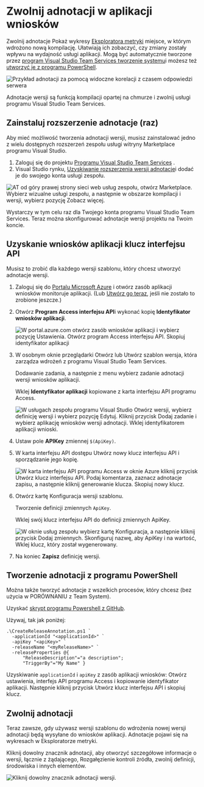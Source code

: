 <properties
    pageTitle="Zwolnij adnotacje dla aplikacji wniosków | Microsoft Azure"
    description="Dodawanie wdrożenia lub utworzyć znaczniki w wykresach Eksploratora metryki w aplikacji wnioski."
    services="application-insights"
    documentationCenter=".net"
    authors="alancameronwills"
    manager="douge"/>

<tags
    ms.service="application-insights"
    ms.workload="tbd"
    ms.tgt_pltfrm="ibiza"
    ms.devlang="na"
    ms.topic="article"
    ms.date="06/28/2016"
    ms.author="awills"/>

# <a name="release-annotations-in-application-insights"></a>Zwolnij adnotacji w aplikacji wniosków

Zwolnij adnotacje Pokaż wykresy [Eksploratora metryki](app-insights-metrics-explorer.md) miejsce, w którym wdrożono nową kompilację. Ułatwiają ich zobaczyć, czy zmiany zostały wpływu na wydajność usługi aplikacji. Mogą być automatycznie tworzone przez [program Visual Studio Team Services tworzenie systemu](https://www.visualstudio.com/en-us/get-started/build/build-your-app-vs)i możesz też [utworzyć je z programu PowerShell](#create-annotations-from-powershell).

![Przykład adnotacji za pomocą widoczne korelacji z czasem odpowiedzi serwera](./media/app-insights-annotations/00.png)

Adnotacje wersji są funkcją kompilacji opartej na chmurze i zwolnij usługi programu Visual Studio Team Services. 

## <a name="install-the-annotations-extension-one-time"></a>Zainstaluj rozszerzenie adnotacje (raz)

Aby mieć możliwość tworzenia adnotacji wersji, musisz zainstalować jedno z wielu dostępnych rozszerzeń zespołu usługi witryny Marketplace programu Visual Studio.

1. Zaloguj się do projektu [Programu Visual Studio Team Services](https://www.visualstudio.com/en-us/get-started/setup/sign-up-for-visual-studio-online) .
2. Visual Studio rynku, [Uzyskiwanie rozszerzenia wersji adnotacje](https://marketplace.visualstudio.com/items/ms-appinsights.appinsightsreleaseannotations)i dodać je do swojego konta usługi zespołu.

![AT od góry prawej strony sieci web usług zespołu, otwórz Marketplace. Wybierz wizualne usługi zespołu, a następnie w obszarze kompilacji i wersji, wybierz pozycję Zobacz więcej.](./media/app-insights-annotations/10.png)

Wystarczy w tym celu raz dla Twojego konta programu Visual Studio Team Services. Teraz można skonfigurować adnotacje wersji projektu na Twoim koncie. 

## <a name="get-an-api-key-from-application-insights"></a>Uzyskanie wniosków aplikacji klucz interfejsu API

Musisz to zrobić dla każdego wersji szablonu, który chcesz utworzyć adnotacje wersji.


1. Zaloguj się do [Portalu Microsoft Azure](https://portal.azure.com) i otwórz zasób aplikacji wniosków monitoruje aplikacji. (Lub [Utwórz go teraz](app-insights-overview.md), jeśli nie zostało to zrobione jeszcze.)
2. Otwórz **Program Access interfejsu API**i wykonać kopię **Identyfikator wniosków aplikacji**.

    ![W portal.azure.com otwórz zasób wniosków aplikacji i wybierz pozycję Ustawienia. Otwórz program Access interfejsu API. Skopiuj identyfikator aplikacji](./media/app-insights-annotations/20.png)

2. W osobnym oknie przeglądarki Otwórz lub Utwórz szablon wersja, która zarządza wdrożeń z programu Visual Studio Team Services. 

    Dodawanie zadania, a następnie z menu wybierz zadanie adnotacji wersji wniosków aplikacji.

    Wklej **Identyfikator aplikacji** kopiowane z karta interfejsu API programu Access.

    ![W usługach zespołu programu Visual Studio Otwórz wersji, wybierz definicję wersji i wybierz pozycję Edytuj. Kliknij przycisk Dodaj zadanie i wybierz aplikację wniosków wersji adnotacji. Wklej identyfikatorem aplikacji wnioski.](./media/app-insights-annotations/30.png)

3. Ustaw pole **APIKey** zmiennej `$(ApiKey)`.

4. W karta interfejsu API dostępu Utwórz nowy klucz interfejsu API i sporządzanie jego kopię.

    ![W karta interfejsu API programu Access w oknie Azure kliknij przycisk Utwórz klucz interfejsu API. Podaj komentarza, zaznacz adnotacje zapisu, a następnie kliknij generowanie klucza. Skopiuj nowy klucz.](./media/app-insights-annotations/40.png)

4. Otwórz kartę Konfiguracja wersji szablonu.

    Tworzenie definicji zmiennych `ApiKey`.

    Wklej swój klucz interfejsu API do definicji zmiennych ApiKey.

    ![W oknie usług zespołu wybierz kartę Konfiguracja, a następnie kliknij przycisk Dodaj zmiennych. Skonfiguruj nazwę, aby ApiKey i na wartość, Wklej klucz, który został wygenerowany.](./media/app-insights-annotations/50.png)


5. Na koniec **Zapisz** definicję wersji.

## <a name="create-annotations-from-powershell"></a>Tworzenie adnotacji z programu PowerShell

Można także tworzyć adnotacje z wszelkich procesów, który chcesz (bez użycia w PORÓWNANIU z Team System). 

Uzyskać [skrypt programu Powershell z GitHub](https://github.com/Microsoft/ApplicationInsights-Home/blob/master/API/CreateReleaseAnnotation.ps1).

Używaj, tak jak poniżej:

    .\CreateReleaseAnnotation.ps1 `
      -applicationId "<applicationId>" `
      -apiKey "<apiKey>" `
      -releaseName "<myReleaseName>" `
      -releaseProperties @{
          "ReleaseDescription"="a description";
          "TriggerBy"="My Name" }

Uzyskiwanie `applicationId` i `apiKey` z zasób aplikacji wniosków: Otwórz ustawienia, interfejs API programu Access i kopiowanie identyfikator aplikacji. Następnie kliknij przycisk Utwórz klucz interfejsu API i skopiuj klucz. 

## <a name="release-annotations"></a>Zwolnij adnotacji

Teraz zawsze, gdy używasz wersji szablonu do wdrożenia nowej wersji adnotacji będą wysyłane do wniosków aplikacji. Adnotacje pojawi się na wykresach w Eksploratorze metryki.

Kliknij dowolny znacznik adnotacji, aby otworzyć szczegółowe informacje o wersji, łącznie z żądającego, Rozgałęzienie kontroli źródła, zwolnij definicji, środowiska i innych elementów.


![Kliknij dowolny znacznik adnotacji wersji.](./media/app-insights-annotations/60.png)

